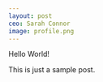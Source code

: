 ```yaml
---
layout: post
ceo: Sarah Connor
image: profile.png
---
```


Hello World!

This is just a sample post.
